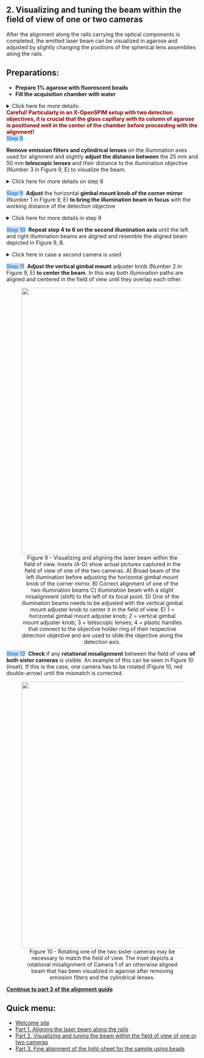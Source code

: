 ## 2. Visualizing and tuning the beam within the field of view of one or two cameras
After the alignment along the rails carrying the optical components is completed, the emitted laser beam can be visualized in agarose and adjusted by slightly changing the positions of the spherical lens assemblies along the rails.

## Preparations:
-   **Prepare 1% agarose with fluorescent beads**
-   **Fill the acquisition chamber with water**
<details><summary>Click here for more details:</summary>
<p>

-   Prepare 1% water agarose containing fluorescent beads (e.g., 1:2000), which fit the laser excitation and emission filters of your OpenSPIM system. Sonicate the beads in a 1:100 stock solution for 3 min before mixing them with water agarose or vigorously vortex it for several minutes to avoid clustering.</br>

-   Vortex the Agarose containing the beads for 3 min and soak it into a glass capillary e.g., by using a plunger. In case of an X-OpenSPIM we recommend to already mount some kind of sample, which can be easily spotted. For detailed descriptions for mounting and preparing samples visit the <a href="https://openspim.org/Sample_Preparation">OpenSPIM website</a>.

-   Fill the acquisition chamber with water, mount and find the lower edge of the glass capillary using any available bright light source (even the torch of your phone can be used). Then push out the agarose by gently pressing the plunger until the column of agarose can easily cover the entire field of view. Make sure the glass capillary is completely out of view and only agarose is visible.</br>

-   **Use the 4D-stage** to focus on the left or right edge of the agarose and **center the column of agarose** in the field of view. A smartphone's bright light source is sufficient find the capillary and bring it into the field of view.

<figure align="center">
  <a href="https://openspim.org/images/alignment/Alignment_Figure7.png" target="_blank"><img width="700" src="https://openspim.org/images/alignment/Alignment_Figure7.png"></a>
<figcaption> Figure 7 - Preparing a glass capillary containing agarose that can be pushed out using a plunger (left) and mounted glass capillary depicted in the center of the acquisition chamber, which has been filled with water.
</figcaption>
</figure>  
</br>
<figure align="center">
  <a href="https://openspim.org/images/alignment/Alignment_Figure8.png" target="_blank"><img width="700" src="https://openspim.org/images/alignment/Alignment_Figure8.png"></a>
<figcaption> Figure 8 - The glass capillary gets positioned in the center of the chamber using the 4D-stage.
</figcaption>
</figure>  

</p>
</details>
<span style="color:darkred; font-weight:bold">Careful! Particularly in an X-OpenSPIM setup with two detection objectives, it is crucial that the glass capillary with its column of agarose is positioned well in the center of the chamber before proceeding with the alignment!</span>&nbsp;</br>
<span style="color:#1E90FF; background-color:#DCDCDC; font-weight:bold">Step 8</span>&nbsp;</br>

**Remove emission filters and cylindrical lenses** on the illumination axes used for alignment and slightly **adjust the distance between** the 25 mm and 50 mm **telescopic lenses** and their distance to the illumination objective (Number 3 in Figure 9, E) to visualize the beam.

<details><summary>Click here for more details on step 8</summary>
<p>
Try tightening the two telescopic lenses with the spring-loaded plunger of the rail carrier up to the point where they can barely glide along the optical rail (Figure 9, red double headed arrows). At some point the laser beam will become visible, first as an indistinct broad fuzzy beam crossing the field of view horizontally from left to right.
Further adjust the telescope lenses to increase the sharpness of the beam until it looks similar to the one depicted in Supplementary Figure 9, A.
</p>
</details>

<span style="color:#1E90FF; background-color:#DCDCDC; font-weight:bold">Step 9</span>&nbsp;
**Adjust** the horizontal **gimbal mount knob of the corner mirror** (Number 1 in Figure 9, E) **to bring the illumination beam in focus** with the working distance of the detection objective
<details><summary>Click here for more details in step 9</summary>
<p>
The beam should now be seen as a very thin stripe instead of a coarse beam (see Figure 9, B). At this point it often becomes obvious that the focal point of the beam is not centered in the field of view. This shift is shown in Figure 9, C. Again, carefully adjust one of the telescopic lenses (Number 3 in Figure 9) by gently gliding it along the optical rail to correct for this shift (red double headed arrows).
</p>
</details>

<span style="color:#1E90FF; background-color:#DCDCDC; font-weight:bold">Step 10</span>&nbsp;
**Repeat step 4 to 6 on the second illumination axis** until the left and right illumination beams are aligned and resemble the aligned beam depicted in Figure 9, B.

<details><summary>Click here in case a second camera is used</summary>
<p>
Once both illumination sides are aligned and a beam is clearly visible within the FOV of one camera (using no cylindrical lenses and no emission filters), then the detection objective of the second camera should be adjusted up to the point where the beams of both detection axes are highly similar in shape and clearly visible as demonstrated in Figure 9, C.</br>

Careful! Particularly in an X-OpenSPIM setup with two detection objectives, it is crucial that the glass capillary with its column of agarose is positioned well in the center of the chamber before proceeding with this alignment step!</br>

Initially any bright field light (e.g. phone flashlight) can be used to find any given structure (e.g., the bottom left or right edge of the capillary or some kind of recognizable spot/sample). Gently slide the detection objective of the second camera forward and backward along the detection axis until the same structure becomes visible. Also the corner mirror mount knobs (KCB2EC/M, Thorlabs) installed in on of the detection axes have to be adjusted to bring the two fields of views closer together until they can fully overlap. This alignment should subsequently be repeated using pure agarose in which the beam of one illumination serves as the new alignment target  (see also Figure 12). Ensure that both sister cameras have the same top and bottom orientation.</br>
</p>
</details>

<span style="color:#1E90FF; background-color:#DCDCDC; font-weight:bold">Step 11</span>&nbsp;
**Adjust the vertical gimbal mount** adjuster knob (Number 2 in Figure 9, E) **to center the beam**. In this way both illumination paths are aligned and centered in the field of view until they overlap each other.

<figure align="center">
  <a href="https://openspim.org/images/alignment/Alignment_Figure9.png" target="_blank"><img width="700" src="https://openspim.org/images/alignment/Alignment_Figure9.png"></a>
<figcaption> Figure 9 - Visualizing and aligning the laser beam within the field of view. Insets (A-D) show actual pictures captured in the field of view of one of the two cameras. A) Broad beam of the left illumination before adjusting the horizontal gimbal mount knob of the corner mirror. B) Correct alignment of one of the two 
illumination beams C) illumination beam with a slight misalignment (shift) to the left of its focal point. D) One of the illumination beams needs to be
adjusted with the vertical gimbal mount adjuster knob to center it in the field of view. E) 1 = horizontal gimbal mount adjuster knob; 2 = vertical gimbal mount adjuster knob; 3 = telescopic lenses; 4 = plastic handles that connect to the objective holder ring of their respective  detection objective and are used to slide the objective along the detection axis.
</figcaption>
</figure>  

<span style="color:#1E90FF; background-color:#DCDCDC; font-weight:bold">Step 12</span>&nbsp;
**Check** if any **rotational misalignment** between the field of view **of both sister cameras** is visible. An example of this can be seen in Figure 10 (inset).  If this is the case, one camera has to be rotated (Figure 10, red double-arrow) until the mismatch is corrected.

<figure align="center">
  <a href="https://openspim.org/images/alignment/Alignment_Figure10.png" target="_blank"><img width="700" src="https://openspim.org/images/alignment/Alignment_Figure10.png"></a>
<figcaption> Figure 10 - Rotating one of the two sister cameras may be necessary to match the field of view. The inset depicts a rotational misalignment of Camera 1 of an otherwise aligned beam that has been visualized in agarose after removing emission filters and the cylindrical lenses.
</figcaption>
</figure>  

**[Continue to part 3 of the alignment guide](https://openspim.org/xopenspim/alignment_sample)**

##  Quick menu:
-   [Welcome site](https://openspim.org/xopenspim/alignment_welcome)
- [Part 1. Aligning the laser beam along the rails](https://openspim.org/xopenspim/alignment_rails)
- [Part 2. Visualizing and tuning the beam within the field of view of one or two cameras](https://openspim.org/xopenspim/alignment_FOV) 
- [Part 3. Fine alignment of the light-sheet for the sample using beads](https://openspim.org/xopenspim/alignment_sample)
